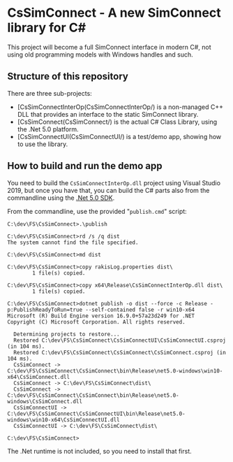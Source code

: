 # CsSimConnect - A new SimConnect library for C#

This project will become a full SimConnect interface in modern C#, not using old programming models with Windows handles and such.

## Structure of this repository

There are three sub-projects:
* [CsSimConnectInterOp(CsSimConnectInterOp/) is a non-managed C++ DLL that provides an interface to the static SimConnect library.
* [CsSimConnect(CsSimConnect/) is the actual C# Class Library, using the .Net 5.0 platform.
* [CsSimConnectUI(CsSimConnectUI/) is a test/demo app, showing how to use the library.

## How to build and run the demo app

You need to build the `CsSimConnectInterOp.dll` project using Visual Studio 2019, but once you have that, you can build the C# parts
also from the commandline using the [.Net 5.0 SDK](https://dotnet.microsoft.com/download/dotnet/5.0).

From the commandline, use the provided "`publish.cmd`" script:
```
C:\dev\FS\CsSimConnect>.\publish

C:\dev\FS\CsSimConnect>rd /s /q dist
The system cannot find the file specified.

C:\dev\FS\CsSimConnect>md dist

C:\dev\FS\CsSimConnect>copy rakisLog.properties dist\
        1 file(s) copied.

C:\dev\FS\CsSimConnect>copy x64\Release\CsSimConnectInterOp.dll dist\
        1 file(s) copied.

C:\dev\FS\CsSimConnect>dotnet publish -o dist --force -c Release -p:PublishReadyToRun=true --self-contained false -r win10-x64
Microsoft (R) Build Engine version 16.9.0+57a23d249 for .NET
Copyright (C) Microsoft Corporation. All rights reserved.

  Determining projects to restore...
  Restored C:\dev\FS\CsSimConnect\CsSimConnectUI\CsSimConnectUI.csproj (in 104 ms).
  Restored C:\dev\FS\CsSimConnect\CsSimConnect\CsSimConnect.csproj (in 104 ms).
  CsSimConnect -> C:\dev\FS\CsSimConnect\CsSimConnect\bin\Release\net5.0-windows\win10-x64\CsSimConnect.dll
  CsSimConnect -> C:\dev\FS\CsSimConnect\dist\
  CsSimConnect -> C:\dev\FS\CsSimConnect\CsSimConnect\bin\Release\net5.0-windows\CsSimConnect.dll
  CsSimConnectUI -> C:\dev\FS\CsSimConnect\CsSimConnectUI\bin\Release\net5.0-windows\win10-x64\CsSimConnectUI.dll
  CsSimConnectUI -> C:\dev\FS\CsSimConnect\dist\

C:\dev\FS\CsSimConnect>
```

The .Net runtime is not included, so you need to install that first.